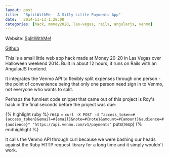 ```yaml
---
layout: post
title:  "SplitWithMe - A Silly Little Payments App"
date:   2014-11-13 1:28:00
categories: [hack, money2020, las-vegas, rails, angularjs, venmo]
---
```

Website: <a href="http://splitwit.me/">SplitWithMe!</a>

<a href="https://github.com/anair13/splititwitme">Github</a>

This is a small little web app hack made at Money 20-20 in Las Vegas over Halloween weekend 2014. Built in about 12 hours, it runs on Rails with an AngularJS frontend.

It integrates the Venmo API to flexibly split expenses through one person - the point of convenience being that only one person need sign in to Venmo, not everyone who wants to split.

Perhaps the funniest code snippet that came out of this project is Roy's hack in the final seconds before the project was due:

{% highlight ruby %}
    resp = `curl -X POST -d "access_token=#{access_token}&email=#{email}&note=#{note}&amount=#{amount}&audience=#{audience}" "https://api.venmo.com/v1/payments"`
        puts(resp)
{% endhighlight %}

It calls the Venmo API through curl because we were bashing our heads against the Ruby HTTP request library for a long time and it simply wouldn't work.